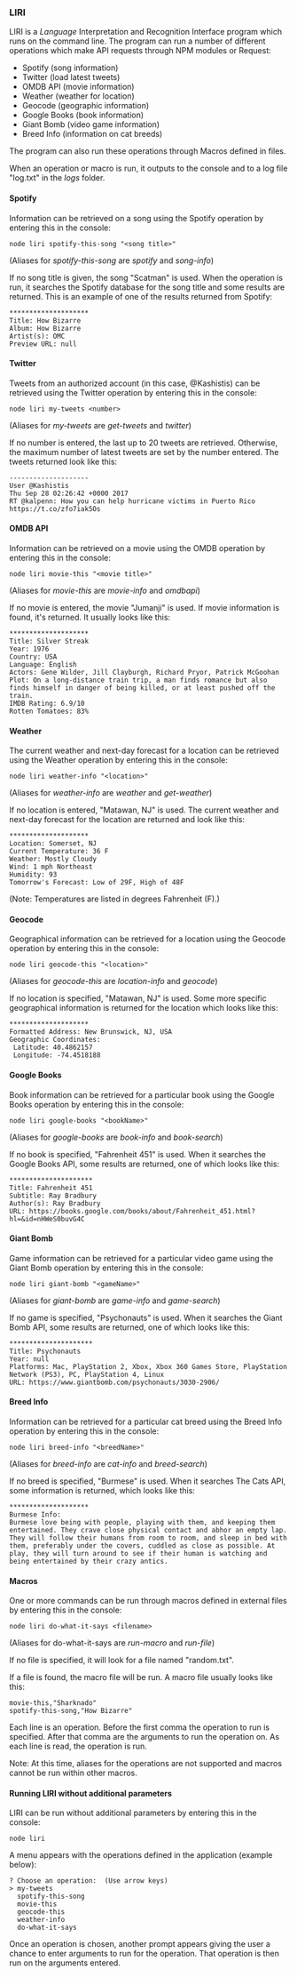 ### LIRI

LIRI is a _Language_ Interpretation and Recognition Interface program which runs on the command line.  The program can run a number of different operations which make API requests through NPM modules or Request:

* Spotify (song information)
* Twitter (load latest tweets)
* OMDB API (movie information)
* Weather (weather for location)
* Geocode (geographic information)
* Google Books (book information)
* Giant Bomb (video game information)
* Breed Info (information on cat breeds)

The program can also run these operations through Macros defined in files.

When an operation or macro is run, it outputs to the console and to a log file "log.txt" in the _logs_ folder.

#### Spotify

Information can be retrieved on a song using the Spotify operation by entering this in the console:
```
node liri spotify-this-song "<song title>"
```
(Aliases for _spotify-this-song_ are _spotify_ and _song-info_)

If no song title is given, the song "Scatman" is used.
When the operation is run, it searches the Spotify database for the song title and some results are returned.  This is an example of one of the results returned from Spotify:
```
********************
Title: How Bizarre
Album: How Bizarre
Artist(s): OMC
Preview URL: null
```

#### Twitter

Tweets from an authorized account (in this case, @Kashistis) can be retrieved using the Twitter operation by entering this in the console:
```
node liri my-tweets <number>
```
(Aliases for _my-tweets_ are _get-tweets_ and _twitter_)

If no number is entered, the last up to 20 tweets are retrieved.  Otherwise, the maximum number of latest tweets are set by the number entered.  The tweets returned look like this:
```
--------------------
User @Kashistis
Thu Sep 28 02:26:42 +0000 2017
RT @kalpenn: How you can help hurricane victims in Puerto Rico https://t.co/zfo7iak5Os
```

#### OMDB API

Information can be retrieved on a movie using the OMDB operation by entering this in the console:
```
node liri movie-this "<movie title>"
```
(Aliases for _movie-this_ are _movie-info_ and _omdbapi_)

If no movie is entered, the movie "Jumanji" is used.  If movie information is found, it's returned.  It usually looks like this:
```
********************
Title: Silver Streak
Year: 1976
Country: USA
Language: English
Actors: Gene Wilder, Jill Clayburgh, Richard Pryor, Patrick McGoohan
Plot: On a long-distance train trip, a man finds romance but also finds himself in danger of being killed, or at least pushed off the train.
IMDB Rating: 6.9/10
Rotten Tomatoes: 83%
```

#### Weather

The current weather and next-day forecast for a location can be retrieved using the Weather operation by entering this in the console:
```
node liri weather-info "<location>"
```
(Aliases for _weather-info_ are _weather_ and _get-weather_)

If no location is entered, "Matawan, NJ" is used.  The current weather and next-day forecast for the location are returned and look like this:
```
********************
Location: Somerset, NJ
Current Temperature: 36 F
Weather: Mostly Cloudy
Wind: 1 mph Northeast
Humidity: 93
Tomorrow's Forecast: Low of 29F, High of 48F
```
(Note: Temperatures are listed in degrees Fahrenheit (F).)

#### Geocode

Geographical information can be retrieved for a location using the Geocode operation by entering this in the console:
```
node liri geocode-this "<location>"
```
(Aliases for _geocode-this_ are _location-info_ and _geocode_)

If no location is specified, "Matawan, NJ" is used. Some more specific geographical information is returned for the location which looks like this:
```
********************
Formatted Address: New Brunswick, NJ, USA
Geographic Coordinates:
 Latitude: 40.4862157
 Longitude: -74.4518188
```

#### Google Books

Book information can be retrieved for a particular book using the Google Books operation by entering this in the console:
```
node liri google-books "<bookName>"
```
(Aliases for _google-books_ are _book-info_ and _book-search_)

If no book is specified, "Fahrenheit 451" is used.  When it searches the Google Books API, some results are returned, one of which looks like this:
```
*********************
Title: Fahrenheit 451
Subtitle: Ray Bradbury
Author(s): Ray Bradbury
URL: https://books.google.com/books/about/Fahrenheit_451.html?hl=&id=nHWeS0buvG4C
```

#### Giant Bomb

Game information can be retrieved for a particular video game using the Giant Bomb operation by entering this in the console:
```
node liri giant-bomb "<gameName>"
```
(Aliases for _giant-bomb_ are _game-info_ and _game-search_)

If no game is specified, "Psychonauts" is used.  When it searches the Giant Bomb API, some results are returned, one of which looks like this:
```
*********************
Title: Psychonauts
Year: null
Platforms: Mac, PlayStation 2, Xbox, Xbox 360 Games Store, PlayStation Network (PS3), PC, PlayStation 4, Linux
URL: https://www.giantbomb.com/psychonauts/3030-2906/
```

#### Breed Info

Information can be retrieved for a particular cat breed using the Breed Info operation by entering this in the console:
```
node liri breed-info "<breedName>"
```
(Aliases for _breed-info_ are _cat-info_ and _breed-search_)

If no breed is specified, "Burmese" is used.  When it searches The Cats API, some information is returned, which looks like this:
```
********************
Burmese Info:
Burmese love being with people, playing with them, and keeping them entertained. They crave close physical contact and abhor an empty lap. They will follow their humans from room to room, and sleep in bed with them, preferably under the covers, cuddled as close as possible. At play, they will turn around to see if their human is watching and being entertained by their crazy antics.
```

#### Macros

One or more commands can be run through macros defined in external files by entering this in the console:
```
node liri do-what-it-says <filename>
```
(Aliases for do-what-it-says are _run-macro_ and _run-file_)

If no file is specified, it will look for a file named "random.txt".

If a file is found, the macro file will be run.
A macro file usually looks like this:
```
movie-this,"Sharknado"
spotify-this-song,"How Bizarre"
```
Each line is an operation. Before the first comma the operation to run is specified.  After that comma are the arguments to run the operation on.
As each line is read, the operation is run.

Note: At this time, aliases for the operations are not supported and macros cannot be run within other macros.

#### Running LIRI without additional parameters

LIRI can be run without additional parameters by entering this in the console:
```
node liri
```

A menu appears with the operations defined in the application (example below):
```
? Choose an operation:  (Use arrow keys)
> my-tweets
  spotify-this-song
  movie-this
  geocode-this
  weather-info
  do-what-it-says
```

Once an operation is chosen, another prompt appears giving the user a chance to enter arguments to run for the operation. That operation is then run on the arguments entered.